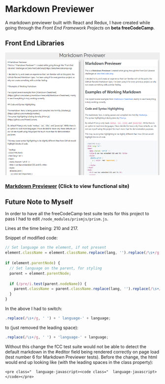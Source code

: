 # Markdown Previewer

A markdown previewer built with React and Redux, I have created while going through the *Front End Framework Projects* on **beta freeCodeCamp**.

## Front End Libraries

<img src="./screenshot-markdown-previewer.png" target="_blank" alt="Screenshot of my markdown previewer react project." width="auto" height="400" />

### [Markdown Previewer]() (Click to view functional site)




## Future Note to Myself

In order to have all the freeCodeCamp test suite tests for this project to pass I had to edit `/node_modules/prismjs/prism.js`.

Lines at the time being: 210 and 217.

Snippet of modified code:

```JavaScript
// Set language on the element, if not present
element.className = element.className.replace(lang, '').replace(/\s+/g, ' ') + 'language-' + language; // !! CHANGED THIS

if (element.parentNode) {
  // Set language on the parent, for styling
  parent = element.parentNode;

  if (/pre/i.test(parent.nodeName)) {
    parent.className = parent.className.replace(lang, '').replace(/\s+/g, ' ') + 'language-' + language; // !! CHANGED THIS
  }
}
```

In the above I had to switch:

```JavaScript
.replace(/\s+/g, ' ') + ' language-' + language;
```

to (just removed the leading space):

```JavaScript
.replace(/\s+/g, ' ') + 'language-' + language;
```

Without this change the fCC test suite would not be able to detect the default markdown in the #editor field being rendered correctly on page load (test number 6 for Markdown Previewer tests). Before the change, the html would end up looking like (with the leading spaces in the class property): 

```
<pre class="  language-javascript><code class="  language-javascript></code></pre>
```
